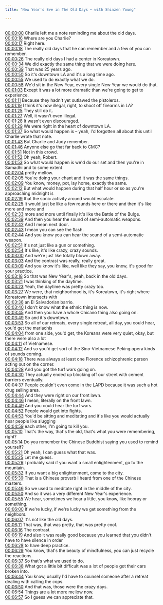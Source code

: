```yaml
---
title: "New Year's Eve in The Old Days ~ with Shinzen Young"

---
```

<br>[00:00:00](https://www.youtube.com/watch?v=MM7ceb91lU8&t=0)   Charlie left me a note reminding me about the old days. 
<br>[00:00:16](https://www.youtube.com/watch?v=MM7ceb91lU8&t=16)   Where are you Charlie? 
<br>[00:00:17](https://www.youtube.com/watch?v=MM7ceb91lU8&t=17)   Right here. 
<br>[00:00:18](https://www.youtube.com/watch?v=MM7ceb91lU8&t=18)   The really old days that he can remember and a few of you can remember. 
<br>[00:00:26](https://www.youtube.com/watch?v=MM7ceb91lU8&t=26)   The really old days I had a center in Koreatown. 
<br>[00:00:34](https://www.youtube.com/watch?v=MM7ceb91lU8&t=34)   We did exactly the same thing that we were doing here. 
<br>[00:00:39](https://www.youtube.com/watch?v=MM7ceb91lU8&t=39)   That was 25 years ago. 
<br>[00:00:50](https://www.youtube.com/watch?v=MM7ceb91lU8&t=50)   So it's downtown LA and it's a long time ago. 
<br>[00:00:55](https://www.youtube.com/watch?v=MM7ceb91lU8&t=55)   We used to do exactly what we do. 
<br>[00:00:58](https://www.youtube.com/watch?v=MM7ceb91lU8&t=58)   We'd sit in the New Year, every single New Year we would do that. 
<br>[00:01:03](https://www.youtube.com/watch?v=MM7ceb91lU8&t=63)   Except it was a lot more dramatic than we're going to get to experience. 
<br>[00:01:11](https://www.youtube.com/watch?v=MM7ceb91lU8&t=71)   Because they hadn't yet outlawed the pistoleros. 
<br>[00:01:19](https://www.youtube.com/watch?v=MM7ceb91lU8&t=79)   I think it's now illegal, right, to shoot off firearms in LA? 
<br>[00:01:25](https://www.youtube.com/watch?v=MM7ceb91lU8&t=85)   They still do it. 
<br>[00:01:27](https://www.youtube.com/watch?v=MM7ceb91lU8&t=87)   Well, it wasn't even illegal. 
<br>[00:01:28](https://www.youtube.com/watch?v=MM7ceb91lU8&t=88)   It wasn't even discouraged. 
<br>[00:01:29](https://www.youtube.com/watch?v=MM7ceb91lU8&t=89)   We were right in the heart of downtown LA. 
<br>[00:01:37](https://www.youtube.com/watch?v=MM7ceb91lU8&t=97)   So what would happen is – yeah, I'd forgotten all about this until Charlie wrote that note. 
<br>[00:01:43](https://www.youtube.com/watch?v=MM7ceb91lU8&t=103)   But Charlie and Judy remember. 
<br>[00:01:46](https://www.youtube.com/watch?v=MM7ceb91lU8&t=106)   Anyone else go that far back to CMC? 
<br>[00:01:51](https://www.youtube.com/watch?v=MM7ceb91lU8&t=111)   Not in this crowd. 
<br>[00:01:52](https://www.youtube.com/watch?v=MM7ceb91lU8&t=112)   Oh yeah, Robert. 
<br>[00:01:53](https://www.youtube.com/watch?v=MM7ceb91lU8&t=113)   So what would happen is we'd do our set and then you're in Samadhi and to some extent 
<br>[00:02:04](https://www.youtube.com/watch?v=MM7ceb91lU8&t=124)   pretty mellow. 
<br>[00:02:05](https://www.youtube.com/watch?v=MM7ceb91lU8&t=125)   You're doing your chant and it was the same things. 
<br>[00:02:09](https://www.youtube.com/watch?v=MM7ceb91lU8&t=129)   You know, money, pot, lay home, exactly the same. 
<br>[00:02:12](https://www.youtube.com/watch?v=MM7ceb91lU8&t=132)   But what would happen during that half hour or so as you're approaching midnight is 
<br>[00:02:19](https://www.youtube.com/watch?v=MM7ceb91lU8&t=139)   that the sonic activity around would escalate. 
<br>[00:02:25](https://www.youtube.com/watch?v=MM7ceb91lU8&t=145)   It would just be like a few rounds here or there and then it's like more and more and 
<br>[00:02:33](https://www.youtube.com/watch?v=MM7ceb91lU8&t=153)   more and more until finally it's like the Battle of the Bulge. 
<br>[00:02:39](https://www.youtube.com/watch?v=MM7ceb91lU8&t=159)   And then you hear the sound of semi-automatic weapons. 
<br>[00:02:42](https://www.youtube.com/watch?v=MM7ceb91lU8&t=162)   And I mean next door. 
<br>[00:02:43](https://www.youtube.com/watch?v=MM7ceb91lU8&t=163)   I mean you can see the flash. 
<br>[00:02:44](https://www.youtube.com/watch?v=MM7ceb91lU8&t=164)   And you know you can hear the sound of a semi-automatic weapon. 
<br>[00:02:51](https://www.youtube.com/watch?v=MM7ceb91lU8&t=171)   It's not just like a gun or something. 
<br>[00:02:54](https://www.youtube.com/watch?v=MM7ceb91lU8&t=174)   It's like, it's like crazy, crazy sounds. 
<br>[00:03:00](https://www.youtube.com/watch?v=MM7ceb91lU8&t=180)   And we're just like totally blown away. 
<br>[00:03:03](https://www.youtube.com/watch?v=MM7ceb91lU8&t=183)   And the contrast was really, really great. 
<br>[00:03:09](https://www.youtube.com/watch?v=MM7ceb91lU8&t=189)   And you know it's like, well like they say, you know, it's good for your practice. 
<br>[00:03:18](https://www.youtube.com/watch?v=MM7ceb91lU8&t=198)   So that was New Year's, yeah, back in the old days. 
<br>[00:03:21](https://www.youtube.com/watch?v=MM7ceb91lU8&t=201)   I was thinking of the daytime. 
<br>[00:03:23](https://www.youtube.com/watch?v=MM7ceb91lU8&t=203)   Yeah, the daytime was pretty crazy too. 
<br>[00:03:27](https://www.youtube.com/watch?v=MM7ceb91lU8&t=207)   We were, that neighborhood is, it's Koreatown, it's right where Koreatown intersects with 
<br>[00:03:36](https://www.youtube.com/watch?v=MM7ceb91lU8&t=216)   an El Salvadorian barrio. 
<br>[00:03:40](https://www.youtube.com/watch?v=MM7ceb91lU8&t=220)   I don't know what the ethnic thing is now. 
<br>[00:03:45](https://www.youtube.com/watch?v=MM7ceb91lU8&t=225)   And then you have a whole Chicano thing also going on. 
<br>[00:03:49](https://www.youtube.com/watch?v=MM7ceb91lU8&t=229)   So and it's downtown. 
<br>[00:03:53](https://www.youtube.com/watch?v=MM7ceb91lU8&t=233)   So all of our retreats, every single retreat, all day, you could hear, you'd get the mariachis 
<br>[00:04:04](https://www.youtube.com/watch?v=MM7ceb91lU8&t=244)   from one side, you'd get, the Koreans were very quiet, okay, but there were also a lot 
<br>[00:04:11](https://www.youtube.com/watch?v=MM7ceb91lU8&t=251)   of Vietnamese. 
<br>[00:04:12](https://www.youtube.com/watch?v=MM7ceb91lU8&t=252)   And so you'd get sort of the Sino-Vietnamese Peking opera kinds of sounds coming. 
<br>[00:04:18](https://www.youtube.com/watch?v=MM7ceb91lU8&t=258)   There was always at least one Florence schizophrenic person acting out on the corner. 
<br>[00:04:28](https://www.youtube.com/watch?v=MM7ceb91lU8&t=268)   And you got the turf wars going on. 
<br>[00:04:30](https://www.youtube.com/watch?v=MM7ceb91lU8&t=270)   They actually ended up blocking off our street with cement barriers eventually. 
<br>[00:04:37](https://www.youtube.com/watch?v=MM7ceb91lU8&t=277)   People couldn't even come in the LAPD because it was such a hot drug selling area. 
<br>[00:04:44](https://www.youtube.com/watch?v=MM7ceb91lU8&t=284)   And they were right on our front lawn. 
<br>[00:04:46](https://www.youtube.com/watch?v=MM7ceb91lU8&t=286)   I mean, literally on the front lawn. 
<br>[00:04:49](https://www.youtube.com/watch?v=MM7ceb91lU8&t=289)   And you could hear the turf wars. 
<br>[00:04:52](https://www.youtube.com/watch?v=MM7ceb91lU8&t=292)   People would get into fights. 
<br>[00:04:53](https://www.youtube.com/watch?v=MM7ceb91lU8&t=293)   You'd be sitting and meditating and it's like you would actually hear people like slugging 
<br>[00:04:59](https://www.youtube.com/watch?v=MM7ceb91lU8&t=299)   each other, I'm going to kill you. 
<br>[00:05:10](https://www.youtube.com/watch?v=MM7ceb91lU8&t=310)   That's the way, that's the old, that's what you were remembering, right? 
<br>[00:05:14](https://www.youtube.com/watch?v=MM7ceb91lU8&t=314)   Do you remember the Chinese Buddhist saying you used to remind yourself? 
<br>[00:05:21](https://www.youtube.com/watch?v=MM7ceb91lU8&t=321)   Oh yeah, I can guess what that was. 
<br>[00:05:25](https://www.youtube.com/watch?v=MM7ceb91lU8&t=325)   Let me guess. 
<br>[00:05:26](https://www.youtube.com/watch?v=MM7ceb91lU8&t=326)   I probably said if you want a small enlightenment, go to the mountain. 
<br>[00:05:32](https://www.youtube.com/watch?v=MM7ceb91lU8&t=332)   If you want a big enlightenment, come to the city. 
<br>[00:05:39](https://www.youtube.com/watch?v=MM7ceb91lU8&t=339)   That is a Chinese proverb I heard from one of the Chinese masters. 
<br>[00:05:46](https://www.youtube.com/watch?v=MM7ceb91lU8&t=346)   So we used to meditate right in the middle of the city. 
<br>[00:05:50](https://www.youtube.com/watch?v=MM7ceb91lU8&t=350)   And so it was a very different New Year's experience. 
<br>[00:05:55](https://www.youtube.com/watch?v=MM7ceb91lU8&t=355)   We hear, sometimes we hear a little, you know, like hooray or something. 
<br>[00:06:00](https://www.youtube.com/watch?v=MM7ceb91lU8&t=360)   If we're lucky, if we're lucky we get something from the neighbors. 
<br>[00:06:07](https://www.youtube.com/watch?v=MM7ceb91lU8&t=367)   It's not like the old days. 
<br>[00:06:11](https://www.youtube.com/watch?v=MM7ceb91lU8&t=371)   That was, that was pretty, that was pretty cool. 
<br>[00:06:16](https://www.youtube.com/watch?v=MM7ceb91lU8&t=376)   The contrast. 
<br>[00:06:19](https://www.youtube.com/watch?v=MM7ceb91lU8&t=379)   And also it was really good because you learned that you didn't have to have silence in order 
<br>[00:06:28](https://www.youtube.com/watch?v=MM7ceb91lU8&t=388)   to have deep practice. 
<br>[00:06:29](https://www.youtube.com/watch?v=MM7ceb91lU8&t=389)   You know, that's the beauty of mindfulness, you can just recycle the reactions. 
<br>[00:06:37](https://www.youtube.com/watch?v=MM7ceb91lU8&t=397)   So that's what we used to do. 
<br>[00:06:38](https://www.youtube.com/watch?v=MM7ceb91lU8&t=398)   What got a little bit difficult was a lot of people got their cars broken into. 
<br>[00:06:44](https://www.youtube.com/watch?v=MM7ceb91lU8&t=404)   You know, usually I'd have to counsel someone after a retreat dealing with calling the cops. 
<br>[00:06:50](https://www.youtube.com/watch?v=MM7ceb91lU8&t=410)   And that was, those were the crazy days. 
<br>[00:06:54](https://www.youtube.com/watch?v=MM7ceb91lU8&t=414)   Things are a lot more mellow now. 
<br>[00:06:57](https://www.youtube.com/watch?v=MM7ceb91lU8&t=417)   So I guess we can appreciate that. 
<br>